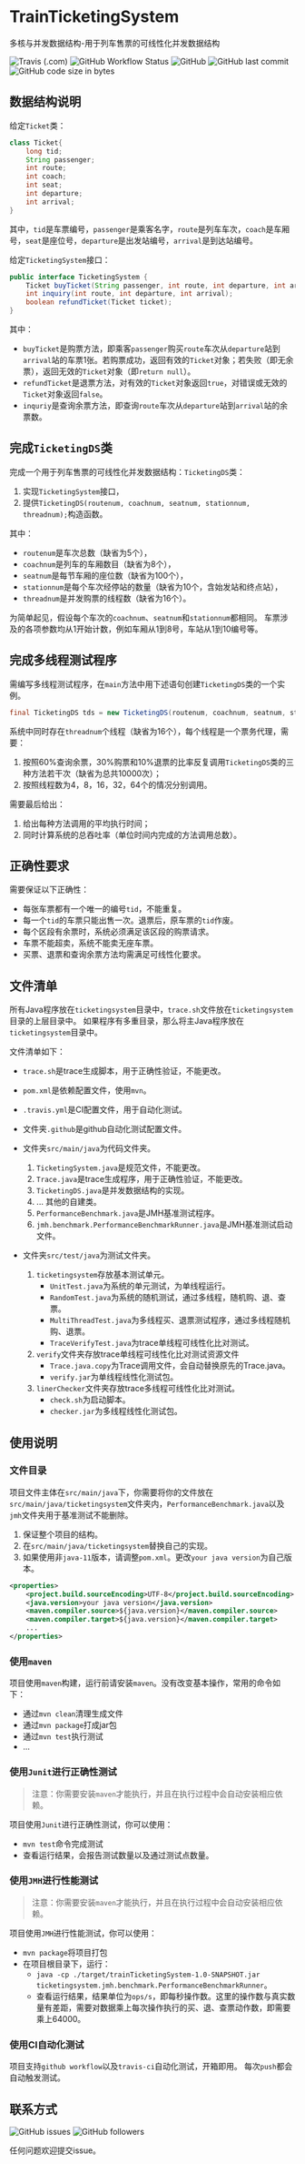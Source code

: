 # TrainTicketingSystem

多核与并发数据结构-用于列车售票的可线性化并发数据结构

![Travis (.com)](https://img.shields.io/travis/com/specialpointcentral/TrainTicketingSystem?logo=travis-ci&logoColor=white&style=flat-square&link=https://travis-ci.com/specialpointcentral/TrainTicketingSystem)
![GitHub Workflow Status](https://img.shields.io/github/workflow/status/specialpointcentral/TrainTicketingSystem/Java%20CI%20with%20Maven?logo=github&logoColor=whhite&style=flat-square)
![GitHub](https://img.shields.io/github/license/specialpointcentral/TrainTicketingSystem?style=flat-square)
![GitHub last commit](https://img.shields.io/github/last-commit/specialpointcentral/TrainTicketingSystem?style=flat-square)
![GitHub code size in bytes](https://img.shields.io/github/languages/code-size/specialpointcentral/TrainTicketingSystem?style=flat-square)

## 数据结构说明

给定`Ticket`类：

```java
class Ticket{
    long tid;
    String passenger;
    int route;
    int coach;
    int seat;
    int departure;
    int arrival;
}
```

其中，`tid`是车票编号，`passenger`是乘客名字，`route`是列车车次，`coach`是车厢号，`seat`是座位号，`departure`是出发站编号，`arrival`是到达站编号。

给定`TicketingSystem`接口：

```java
public interface TicketingSystem {
    Ticket buyTicket(String passenger, int route, int departure, int arrival);
    int inquiry(int route, int departure, int arrival);
    boolean refundTicket(Ticket ticket);
}
```

其中：

- `buyTicket`是购票方法，即乘客`passenger`购买`route`车次从`departure`站到`arrival`站的车票1张。若购票成功，返回有效的`Ticket`对象；若失败（即无余票），返回无效的`Ticket`对象（即`return null`）。
- `refundTicket`是退票方法，对有效的`Ticket`对象返回`true`，对错误或无效的`Ticket`对象返回`false`。
- `inquriy`是查询余票方法，即查询`route`车次从`departure`站到`arrival`站的余票数。

## 完成`TicketingDS`类

完成一个用于列车售票的可线性化并发数据结构：`TicketingDS`类：

1. 实现`TicketingSystem`接口，
2. 提供`TicketingDS(routenum, coachnum, seatnum, stationnum, threadnum);`构造函数。

其中：

- `routenum`是车次总数（缺省为5个），
- `coachnum`是列车的车厢数目（缺省为8个），
- `seatnum`是每节车厢的座位数（缺省为100个），
- `stationnum`是每个车次经停站的数量（缺省为10个，含始发站和终点站），
- `threadnum`是并发购票的线程数（缺省为16个）。

为简单起见，假设每个车次的`coachnum`、`seatnum`和`stationnum`都相同。
车票涉及的各项参数均从1开始计数，例如车厢从1到8号，车站从1到10编号等。

## 完成多线程测试程序

需编写多线程测试程序，在`main`方法中用下述语句创建`TicketingDS`类的一个实例。

```java
final TicketingDS tds = new TicketingDS(routenum, coachnum, seatnum, stationnum, threadnum);
```

系统中同时存在`threadnum`个线程（缺省为16个），每个线程是一个票务代理，需要：

1. 按照60%查询余票，30%购票和10%退票的比率反复调用`TicketingDS`类的三种方法若干次（缺省为总共10000次）；
2. 按照线程数为4，8，16，32，64个的情况分别调用。

需要最后给出：

1. 给出每种方法调用的平均执行时间；
2. 同时计算系统的总吞吐率（单位时间内完成的方法调用总数）。

## 正确性要求

需要保证以下正确性：

- 每张车票都有一个唯一的编号`tid`，不能重复。
- 每一个`tid`的车票只能出售一次。退票后，原车票的`tid`作废。
- 每个区段有余票时，系统必须满足该区段的购票请求。
- 车票不能超卖，系统不能卖无座车票。
- 买票、退票和查询余票方法均需满足可线性化要求。

## 文件清单

所有Java程序放在`ticketingsystem`目录中，`trace.sh`文件放在`ticketingsystem`目录的上层目录中。
如果程序有多重目录，那么将主Java程序放在`ticketingsystem`目录中。

文件清单如下：

- `trace.sh`是trace生成脚本，用于正确性验证，不能更改。
- `pom.xml`是依赖配置文件，使用`mvn`。
- `.travis.yml`是CI配置文件，用于自动化测试。
- 文件夹`.github`是github自动化测试配置文件。
- 文件夹`src/main/java`为代码文件夹。
    1. `TicketingSystem.java`是规范文件，不能更改。
    2. `Trace.java`是trace生成程序，用于正确性验证，不能更改。
    3. `TicketingDS.java`是并发数据结构的实现。
    4. ... 其他的自建类。
    5. `PerformanceBenchmark.java`是JMH基准测试程序。
    6. `jmh.benchmark.PerformanceBenchmarkRunner.java`是JMH基准测试启动文件。

- 文件夹`src/test/java`为测试文件夹。
    1. `ticketingsystem`存放基本测试单元。
        - `UnitTest.java`为系统的单元测试，为单线程运行。
        - `RandomTest.java`为系统的随机测试，通过多线程，随机购、退、查票。
        - `MultiThreadTest.java`为多线程买、退票测试程序，通过多线程随机购、退票。
        - `TraceVerifyTest.java`为trace单线程可线性化比对测试。
    2. `verify`文件夹存放trace单线程可线性化比对测试资源文件
        - `Trace.java.copy`为Trace调用文件，会自动替换原先的Trace.java。
        - `verify.jar`为单线程线性化测试包。
    3. `linerChecker`文件夹存放trace多线程可线性化比对测试。
        - `check.sh`为启动脚本。
        - `checker.jar`为多线程线性化测试包。

## 使用说明

### 文件目录

项目文件主体在`src/main/java`下，你需要将你的文件放在`src/main/java/ticketingsystem`文件夹内，`PerformanceBenchmark.java`以及`jmh`文件夹用于基准测试不能删除。

1. 保证整个项目的结构。
2. 在`src/main/java/ticketingsystem`替换自己的实现。
3. 如果使用非`java-11`版本，请调整`pom.xml`。更改`your java version`为自己版本。

```xml
<properties>
    <project.build.sourceEncoding>UTF-8</project.build.sourceEncoding>
    <java.version>your java version</java.version>
    <maven.compiler.source>${java.version}</maven.compiler.source>
    <maven.compiler.target>${java.version}</maven.compiler.target>
    ...
</properties>
```

### 使用`maven`

项目使用`maven`构建，运行前请安装`maven`。没有改变基本操作，常用的命令如下：

- 通过`mvn clean`清理生成文件
- 通过`mvn package`打成jar包
- 通过`mvn test`执行测试
- ...

### 使用`Junit`进行正确性测试

> 注意：你需要安装`maven`才能执行，并且在执行过程中会自动安装相应依赖。

项目使用`Junit`进行正确性测试，你可以使用：

- `mvn test`命令完成测试
- 查看运行结果，会报告测试数量以及通过测试点数量。

### 使用`JMH`进行性能测试

> 注意：你需要安装`maven`才能执行，并且在执行过程中会自动安装相应依赖。

项目使用`JMH`进行性能测试，你可以使用：

- `mvn package`将项目打包
- 在项目根目录下，运行：
    - `java -cp ./target/trainTicketingSystem-1.0-SNAPSHOT.jar ticketingsystem.jmh.benchmark.PerformanceBenchmarkRunner`。
    - 查看运行结果，结果单位为`ops/s`，即每秒操作数。这里的操作数与真实数量有差距，需要对数据乘上每次操作执行的买、退、查票动作数，即需要乘上64000。

### 使用CI自动化测试

项目支持`github workflow`以及`travis-ci`自动化测试，开箱即用。
每次`push`都会自动触发测试。

## 联系方式

![GitHub issues](https://img.shields.io/github/issues/specialpointcentral/TrainTicketingSystem?style=flat-square&link=https://github.com/specialpointcentral/TrainTicketingSystem/issues)
![GitHub followers](https://img.shields.io/github/followers/specialpointcentral?label=specialpointcentral&style=social&link=https://github.com/specialpointcentral)

任何问题欢迎提交issue。
